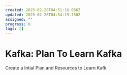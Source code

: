 ```yaml
---
created: 2025-02-28T04:51:16.036Z
updated: 2025-02-28T04:54:19.750Z
assigned: ""
progress: 0
tags: []
---
```


# Kafka: Plan To Learn Kafka

Create a Intial Plan and Resources to Learn Kafk
